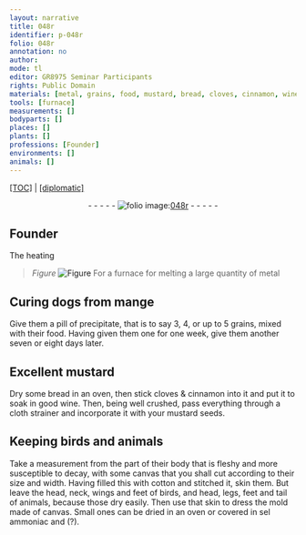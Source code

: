 ```yaml
---
layout: narrative
title: 048r
identifier: p-048r
folio: 048r
annotation: no
author:
mode: tl
editor: GR8975 Seminar Participants
rights: Public Domain
materials: [metal, grains, food, mustard, bread, cloves, cinnamon, wine, cloth, mustard seeds, canvas, cotton, skin, sel ammoniac, (?)]
tools: [furnace]
measurements: []
bodyparts: []
places: []
plants: []
professions: [Founder]
environments: []
animals: []
---
```


 <p><a href="{{ site.baseurl }}/translation/">[TOC]</a> | <a href="{{ site.baseurl }}/texts/p-048r_tc/" target="_blank">[diplomatic]</a></p><div class="folio" align="center">- - - - - <a href="http://gallica.bnf.fr/ark:/12148/btv1b10500001g/f101.image" target="_blank"><img src="https://cu-mkp.github.io/2017-workshop-edition/assets/photo-icon.png" alt="folio image: " style="display:inline-block; margin-bottom:-3px;"/>048r</a> - - - - - </div>  
  

## <span class="pro">Founder</span>

 
The heating<br/> 
> *Figure*
> <a href="https://drive.google.com/open?id=0B9-oNrvWdlO5YXhXTUJpMk44eTQ" target="_blank"><img src="https://cu-mkp.github.io/GR8975-edition/assets/photo-icon.png" alt="Figure" style="display:inline-block; margin-bottom:-3px;"/></a>
 For a <span class="tl">furnace</span> for melting a large quantity of <span class="m">metal</span>
 
 
  

## Curing dogs from mange

 
Give them a pill of precipitate, that is to say 3, 4, or up to 5 <span class="m">grains</span>, mixed with their <span class="m">food</span>. Having given them one for one week, give them another seven or eight days later.
 
 
  

## Excellent <span class="m">mustard</span>

 
Dry some <span class="m">bread</span> in an oven, then stick <span class="m">cloves</span> & <span class="m">cinnamon</span> into it and put it to soak in good <span class="m">wine</span>. Then, being well crushed, pass everything through a <span class="m">cloth</span> strainer and incorporate it with your <span class="m">mustard seeds</span>.
 
 
  

## Keeping birds and animals

 
Take a measurement from <span class="x">the part of</span> their body that is fleshy and more susceptible to decay, with some <span class="m">canvas</span> that you shall cut according to their size and width. Having filled this with <span class="m">cotton</span> and stitched it, skin them. But leave the head, neck, wings and feet of birds, and head, legs, feet and tail of animals, because those dry easily. Then use that <span class="m">skin</span> to dress the mold made of <span class="m">canvas</span>. Small ones can be dried in an oven or covered in <span class="m">sel ammoniac</span> and <span class="m">(?)</span>.
 
 